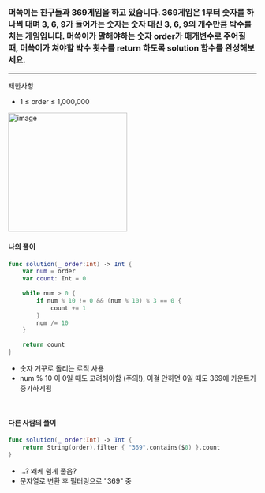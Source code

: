 ### 머쓱이는 친구들과 369게임을 하고 있습니다. 369게임은 1부터 숫자를 하나씩 대며 3, 6, 9가 들어가는 숫자는 숫자 대신 3, 6, 9의 개수만큼 박수를 치는 게임입니다. 머쓱이가 말해야하는 숫자 order가 매개변수로 주어질 때, 머쓱이가 쳐야할 박수 횟수를 return 하도록 solution 함수를 완성해보세요.
<hr>

제한사항
- 1 ≤ order ≤ 1,000,000

<img width="241" alt="image" src="https://github.com/user-attachments/assets/3cbe63a9-c90f-4b28-8df2-b97fbfe16ec7">

#### 나의 풀이
```Swift
func solution(_ order:Int) -> Int {
    var num = order
    var count: Int = 0
    
    while num > 0 {
        if num % 10 != 0 && (num % 10) % 3 == 0 {
            count += 1
        }
        num /= 10
    }
    
    return count
}
```
- 숫자 거꾸로 돌리는 로직 사용
- num % 10 이 0일 때도 고려해야함 (주의!), 이걸 안하면 0일 때도 369에 카운트가 증가하게됨

<br>

#### 다른 사람의 풀이
```Swift
func solution(_ order:Int) -> Int {
    return String(order).filter { "369".contains($0) }.count
}
```
- ...? 왜케 쉽게 풀음?
- 문자열로 변환 후 필터링으로 "369" 중 

